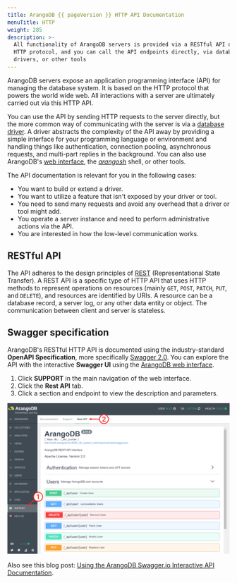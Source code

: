 ```yaml
---
title: ArangoDB {{ pageVersion }} HTTP API Documentation
menuTitle: HTTP
weight: 285
description: >-
  All functionality of ArangoDB servers is provided via a RESTful API over the
  HTTP protocol, and you can call the API endpoints directly, via database
  drivers, or other tools
---
```

ArangoDB servers expose an application programming interface (API) for managing
the database system. It is based on the HTTP protocol that powers the
world wide web. All interactions with a server are ultimately carried out via
this HTTP API.

You can use the API by sending HTTP requests to the server directly, but the
more common way of communicating with the server is via a [database driver](../drivers/_index.md).
A driver abstracts the complexity of the API away by providing a simple
interface for your programming language or environment and handling things like
authentication, connection pooling, asynchronous requests, and multi-part replies
in the background. You can also use ArangoDB's [web interface](../../components/web-interface/_index.md),
the [_arangosh_](../../components/tools/arangodb-shell/_index.md) shell, or other tools.

The API documentation is relevant for you in the following cases:

- You want to build or extend a driver.
- You want to utilize a feature that isn't exposed by your driver or tool.
- You need to send many requests and avoid any overhead that a driver or tool might add.
- You operate a server instance and need to perform administrative actions via the API.
- You are interested in how the low-level communication works.

## RESTful API

The API adheres to the design principles of [REST](https://en.wikipedia.org/wiki/Representational_state_transfer) 
(Representational State Transfer). A REST API is a specific type of HTTP API
that uses HTTP methods to represent operations on resources (mainly `GET`,
`POST`, `PATCH`, `PUT`, and `DELETE`), and resources are identified by URIs.
A resource can be a database record, a server log, or any other data entity or
object. The communication between client and server is stateless.

## Swagger specification

ArangoDB's RESTful HTTP API is documented using the industry-standard
**OpenAPI Specification**, more specifically [Swagger 2.0](https://swagger.io/specification/v2/).
You can explore the API with the interactive **Swagger UI** using the
[ArangoDB web interface](../../components/web-interface/_index.md).

1. Click **SUPPORT** in the main navigation of the web interface.
2. Click the **Rest API** tab.
3. Click a section and endpoint to view the description and parameters.

![The web interface with the navigation on the left and the tabs at the top](../../../images/swagger_serverapi_overview.png)

Also see this blog post:
[Using the ArangoDB Swagger.io Interactive API Documentation](https://www.arangodb.com/2018/03/using-arangodb-swaggerio-interactive-api-documentation/).
